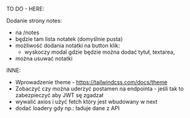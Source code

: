 TO DO - HERE:


Dodanie strony notes:
- na /notes
- będzie tam lista notatek (domyślnie pusta)
- możliwość dodania notatki na button klik:
  - wyskoczy modal gdzie będzie można dodać tytuł, textarea,
- można usuwać notatki

INNE:
- Wprowadzenie theme - https://tailwindcss.com/docs/theme
- Zobaczyć czy można uderzyć postamen na endpointa - jeśli tak to zabezpieczyć aby JWT sę zgadzał
- wywalić axios i użyć fetch który jest wbudowany w next 
- dodać loadery gdy np.: ładuje dane z API
